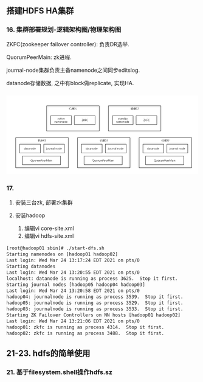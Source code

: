 ## 搭建HDFS HA集群

### 16. 集群部署规划-逻辑架构图/物理架构图

ZKFC(zookeeper failover controller): 负责DR选举.

QuorumPeerMain: zk进程.

journal-node集群负责主备namenode之间同步editslog.

datanode存储数据, 之中有block做replicate, 实现HA.



### ![05_hdfs集群部署规划](hadoop-hdfs%E4%BB%8E0%E5%9F%BA%E7%A1%80%E5%88%B0%E7%B2%BE%E9%80%9A%E6%BA%90%E7%A0%81_16-46.assets/05_hdfs%E9%9B%86%E7%BE%A4%E9%83%A8%E7%BD%B2%E8%A7%84%E5%88%92.png)

### 17. 

1. 安装三台zk, 部署zk集群

2. 安装hadoop
   1. 编辑vi core-site.xml
   2. 编辑vi hdfs-site.xml

```log
[root@hadoop01 sbin]# ./start-dfs.sh 
Starting namenodes on [hadoop01 hadoop02]
Last login: Wed Mar 24 13:17:24 EDT 2021 on pts/0
Starting datanodes
Last login: Wed Mar 24 13:20:55 EDT 2021 on pts/0
localhost: datanode is running as process 3625.  Stop it first.
Starting journal nodes [hadoop05 hadoop04 hadoop03]
Last login: Wed Mar 24 13:20:58 EDT 2021 on pts/0
hadoop04: journalnode is running as process 3539.  Stop it first.
hadoop05: journalnode is running as process 3529.  Stop it first.
hadoop03: journalnode is running as process 3533.  Stop it first.
Starting ZK Failover Controllers on NN hosts [hadoop01 hadoop02]
Last login: Wed Mar 24 13:21:06 EDT 2021 on pts/0
hadoop01: zkfc is running as process 4314.  Stop it first.
hadoop02: zkfc is running as process 3488.  Stop it first.

```













## 21-23. hdfs的简单使用

### 21. 基于filesystem.shell操作hdfs.sz

























